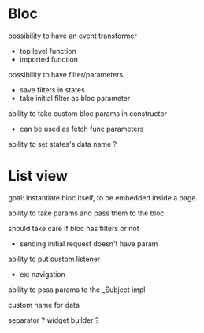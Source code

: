 
# Bloc
possibility to have an event transformer
  - top level function
  - imported function

possibility to have filter/parameters
  - save filters in states
  - take initial filter as bloc parameter

ability to take custom bloc params in constructor
  - can be used as fetch func parameters

ability to set states's data name ?

# List view
goal: instantiate bloc itself, to be embedded inside a page

ability to take params and pass them to the bloc

should take care if bloc has filters or not
  - sending initial request doesn't have param

ability to put custom listener
  - ex: navigation

ability to pass params to the _Subject impl

custom name for data

separator ?
widget builder ?
